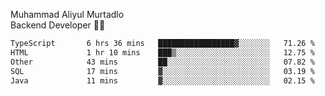 Muhammad Aliyul Murtadlo
<br>
Backend Developer 👨‍💻
<br>
<!--START_SECTION:waka-->

```txt
TypeScript       6 hrs 36 mins   █████████████████▓░░░░░░░   71.26 %
HTML             1 hr 10 mins    ███▒░░░░░░░░░░░░░░░░░░░░░   12.75 %
Other            43 mins         ██░░░░░░░░░░░░░░░░░░░░░░░   07.82 %
SQL              17 mins         ▓░░░░░░░░░░░░░░░░░░░░░░░░   03.19 %
Java             11 mins         ▓░░░░░░░░░░░░░░░░░░░░░░░░   02.15 %
```

<!--END_SECTION:waka-->
